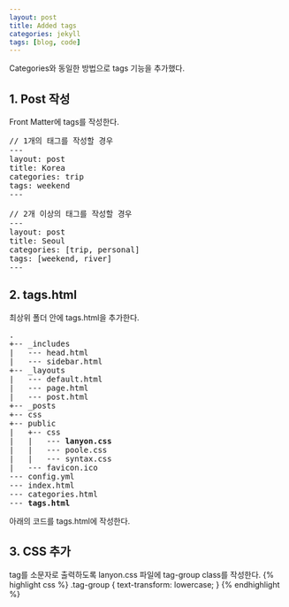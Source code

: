 ```yaml
---
layout: post
title: Added tags
categories: jekyll
tags: [blog, code]
---
```


Categories와 동일한 방법으로 tags 기능을 추가했다.

## 1. Post 작성
Front Matter에 tags를 작성한다.

<pre>
// 1개의 태그를 작성할 경우
---
layout: post
title: Korea
categories: trip
tags: weekend
---

// 2개 이상의 태그를 작성할 경우
---
layout: post
title: Seoul
categories: [trip, personal]
tags: [weekend, river]
---
</pre>

## 2. tags.html
최상위 폴더 안에 tags.html을 추가한다.
<pre>
.
+-- _includes
|	--- head.html
|	--- sidebar.html
+-- _layouts
|	--- default.html
|	--- page.html
|	--- post.html
+-- _posts
+-- css
+-- public
|	+-- css
|	|	--- <span style="font-weight: bold;">lanyon.css</span>
|	|	--- poole.css
|	|	--- syntax.css
|	--- favicon.ico
--- config.yml
--- index.html
--- categories.html
--- <span style="font-weight: bold;">tags.html</span>
</pre>

아래의 코드를 tags.html에 작성한다.
<script src="https://gist.github.com/pinstinct/da98c532cf5119bcd83b2c5643f547f8.js"></script>

## 3. CSS 추가
tag를 소문자로 출력하도록 lanyon.css 파일에 tag-group class를 작성한다.
{% highlight css %}
.tag-group {
  text-transform: lowercase;
}
{% endhighlight %}
